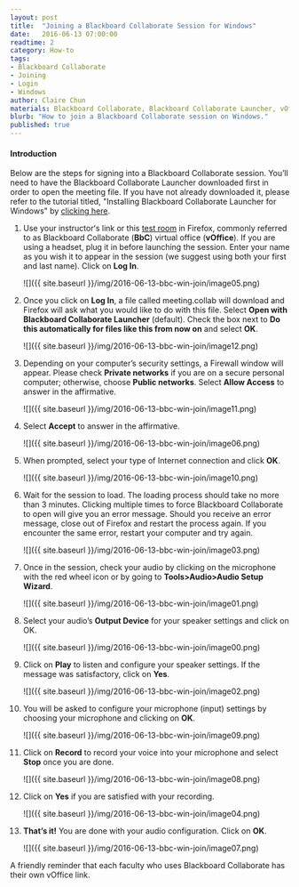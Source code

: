 ```yaml
---
layout: post
title:  "Joining a Blackboard Collaborate Session for Windows"
date:   2016-06-13 07:00:00
readtime: 2
category: How-to
tags:
- Blackboard Collaborate
- Joining
- Login
- Windows
author: Claire Chun
materials: Blackboard Collaborate, Blackboard Collaborate Launcher, vOffice Link
blurb: "How to join a Blackboard Collaborate session on Windows."
published: true
---
```

#### Introduction
Below are the steps for signing into a Blackboard Collaborate session. You’ll need to have the Blackboard Collaborate Launcher downloaded first in order to open the meeting file. If you have not already downloaded it, please refer to the tutorial titled, "Installing Blackboard Collaborate Launcher for Windows" by [clicking here](<https://assist.coe.hawaii.edu/how-to/2016/06/09/bbc-win-launcher.html>).

1. Use your instructorʻs link or this [test room](<http://tinyurl.com/uh-bbc>) in Firefox, commonly referred to as Blackboard Collaborate (**BbC**) virtual office (**vOffice**). If you are using a headset, plug it in before launching the session. Enter your name as you wish it to appear in the session (we suggest using both your first and last name). Click on **Log In**.

    ![]({{ site.baseurl }}/img/2016-06-13-bbc-win-join/image05.png)

2. Once you click on **Log In**, a file called meeting.collab will download and Firefox will ask what you would like to do with this file. Select **Open with Blackboard Collaborate Launcher** (default). Check the box next to **Do this automatically for files like this from now on** and select **OK**.

    ![]({{ site.baseurl }}/img/2016-06-13-bbc-win-join/image12.png)

3. Depending on your computer’s security settings, a Firewall window will appear. Please check **Private networks** if you are on a secure personal computer; otherwise, choose **Public networks**. Select **Allow Access** to answer in the affirmative.

    ![]({{ site.baseurl }}/img/2016-06-13-bbc-win-join/image11.png)

4. Select **Accept** to answer in the affirmative.

    ![]({{ site.baseurl }}/img/2016-06-13-bbc-win-join/image06.png)

5. When prompted, select your type of Internet connection and click **OK**.

    ![]({{ site.baseurl }}/img/2016-06-13-bbc-win-join/image10.png)

6. Wait for the session to load. The loading process should take no more than 3 minutes. Clicking multiple times to force Blackboard Collaborate to open will give you an error message. Should you receive an error message, close out of Firefox and restart the process again. If you encounter the same error, restart your computer and try again.

    ![]({{ site.baseurl }}/img/2016-06-13-bbc-win-join/image03.png)

7. Once in the session, check your audio by clicking on the microphone with the red wheel icon or by going to **Tools>Audio>Audio Setup Wizard**.

    ![]({{ site.baseurl }}/img/2016-06-13-bbc-win-join/image01.png)

8. Select your audio’s **Output Device** for your speaker settings and click on OK.

    ![]({{ site.baseurl }}/img/2016-06-13-bbc-win-join/image00.png)

9. Click on **Play** to listen and configure your speaker settings. If the message was satisfactory, click on **Yes**.

    ![]({{ site.baseurl }}/img/2016-06-13-bbc-win-join/image02.png)

10. You will be asked to configure your microphone (input) settings by choosing your microphone and clicking on **OK**.

    ![]({{ site.baseurl }}/img/2016-06-13-bbc-win-join/image09.png)

11. Click on **Record** to record your voice into your microphone and select **Stop** once you are done.

    ![]({{ site.baseurl }}/img/2016-06-13-bbc-win-join/image08.png)

12. Click on **Yes** if you are satisfied with your recording.

    ![]({{ site.baseurl }}/img/2016-06-13-bbc-win-join/image04.png)

13. **That’s it!** You are done with your audio configuration. Click on **OK**.

    ![]({{ site.baseurl }}/img/2016-06-13-bbc-win-join/image07.png)

A friendly reminder that each faculty who uses Blackboard Collaborate has their own vOffice link. 

